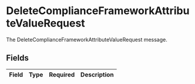# DeleteComplianceFrameworkAttributeValueRequest

The DeleteComplianceFrameworkAttributeValueRequest message.


## Fields

| Field       | Type        | Required    | Description |
| ----------- | ----------- | ----------- | ----------- |